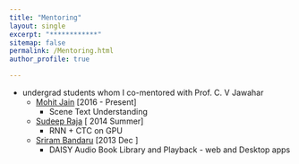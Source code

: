 ```yaml
---
title: "Mentoring"
layout: single
excerpt: "************"
sitemap: false
permalink: /Mentoring.html
author_profile: true

---
```

- undergrad students  whom I co-mentored with Prof. C. V Jawahar
	- [Mohit Jain][1] [2016 - Present]
		- Scene Text Understanding
	- [Sudeep Raja][2] [ 2014 Summer]
		- RNN + CTC on GPU
	- [Sriram Bandaru][3] [2013 Dec ]
		- DAISY Audio Book Library and Playback - web and Desktop apps

[1]: https://researchweb.iiit.ac.in/~mohit.jain/
[2]: http://cse.iitkgp.ac.in/~psraja/
[3]: http://iitg.academia.edu/SriramBandaru
